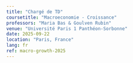 ```yaml
---
title: "Chargé de TD"
coursetitle: "Macroeconomie - Croissance"
professors: "Maria Bas & Goulven Rubin"
venue: "Université Paris 1 Panthéon-Sorbonne"
date: 2025-09-22
location: "Paris, France"
lang: fr
ref: macro-growth-2025
---
```


